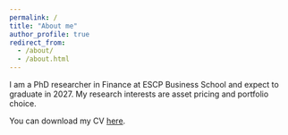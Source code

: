 ```yaml
---
permalink: /
title: "About me"
author_profile: true
redirect_from: 
  - /about/
  - /about.html
---
```


I am a PhD researcher in Finance at ESCP Business School and expect to graduate in 2027. My research interests are asset pricing and portfolio choice.

You can download my CV [here](https://drive.google.com/file/d/1WRLK5pnKaiZXDUs9tILdBsRgRG6Y8xMj/view?usp=sharing).
